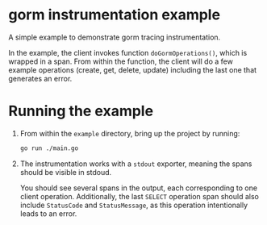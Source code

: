 # gorm instrumentation example

A simple example to demonstrate gorm tracing instrumentation. 

In the example, the client invokes function `doGormOperations()`, which is wrapped in a span. From within the function, the client will do a few example operations (create, get, delete, update) including the last one that generates an error.


# Running the example

1. From within the `example` directory, bring up the project by running:

    ```sh
    go run ./main.go
    ```

2. The instrumentation works with a `stdout` exporter, meaning the spans should be visible in stdoud.

   You should see several spans in the output, each corresponding to one client operation. Additionally, the last `SELECT` operation span should also include `StatusCode` and `StatusMessage`, as this operation intentionally leads to an error.

